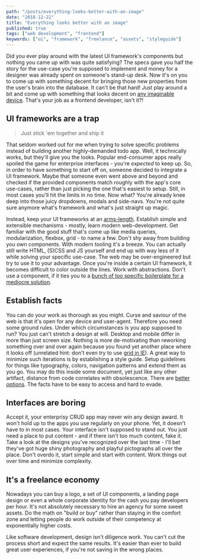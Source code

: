 ```yaml
---
path: "/posts/everything-looks-better-with-an-image"
date: "2018-12-22"
title: "Everything looks better with an image"
published: true
tags: ["web development", "frontend"]
keywords: ["ui", "framework", "freelance", "assets", "styleguide"]
---
```


Did you ever play around with the latest UI framework's components but nothing you came up with was quite satisfying?
The specs gave you half the story for the use-case you're supposed to implement and money for a designer was already
spent on someone's stand-up desk. Now it's on you to come up with something decent for bringing those new properties
from the user's brain into the database. It can't be that hard! Just play around a bit and come up with something that looks
decent on [any imaginable device](https://www.unihertz.com/blog/media-3/post/this-adorable-device-might-be-the-worlds-smallest-4g-smartphone-check-it-out-57).
That's your job as a frontend developer, isn't it?!

## UI frameworks are a trap

> Just stick 'em together and ship it

That seldom worked out for me when trying to solve specific problems instead of building another highly-demanded todo
app. Well, it technically works, but they'll give you the looks. Popular end-consumer apps really spoiled the game for
enterprise interfaces - you're *expected* to keep up. So, in order to have something to start off on, someone decided
to integrate a UI framework. Maybe that someone even went above and beyond and checked if the provided components match
roughly with the app's core use-cases, rather than just picking the one that's easiest to setup. Still, in most cases
 you'll hit the limits in no time. Now what? You're already knee deep into those juicy dropdowns, modals and 
side-navs. You're not quite sure anymore what's framework and what's just straight up magic.

Instead, keep your UI frameworks at an [arms-length](https://blog.cleancoder.com/uncle-bob/2011/09/30/Screaming-Architecture.html).
Establish simple and extensible mechanisms - mostly, learn modern web-development. Get familiar with the good stuff 
that's come up like media queries, modularization, flexbox, grid - to name a few. Don't shy away from 
building you own components. With modern tooling it's a breeze. 
You can actually still write HTML, (S)CSS and JS yourself and end up with way less of it while solving your specific 
use-case. The web may be over-engineered but try to use it to your advantage. Once you're inside a certain UI framework,
it becomes difficult to color outside the lines. Work with abstractions. Don't use a component, if it ties you
to a [bunch of too specific boilerplate for a mediocre solution](https://material.angular.io/components/table/overview).

## Establish facts

You can do your work as thorough as you might. Curse and saviour of the web is that it's open for any device and 
user-agent. Therefore you need some ground rules. Under which circumstances is you app supposed to run? You just can't
stretch a design at will. Desktop and mobile differ in more than just screen size. Nothing is more de-motivating than
reworking something over and over again because you found yet another place where it looks off (unrelated hint: 
don't even try to use [grid in IE](https://rachelandrew.co.uk/archives/2016/11/26/should-i-try-to-use-the-ie-implementation-of-css-grid-layout/)).
A great way to minimize such iterations is by establishing a style guide. Setup guidelines for things like typography, 
colors, navigation patterns and extend them as you go. You may do this inside some document, yet just like any other
artifact, distance from code correlates with obsolescence. There are [better options](https://github.com/storybooks/storybook).
 The facts have to be easy to access and hard to evade.

## Interfaces are boring

Accept it, your enterprisy CRUD app may never win any design award. It won't hold up to the apps you use regularly on your 
phone. Yet, it doesn't have to in most cases. Your interface isn't supposed to stand out. You just need a place to put
content - and if there isn't too much content, fake it. Take a look at the designs you've recognized over the last 
time - I'll bet they've got huge shiny photography and playful pictographs all over the place. Don't overdo it, start 
simple and start with content. Work things out over time and minimize complexity.

## It's a freelance economy

Nowadays you can buy a logo, a set of UI components, a landing page design or even a whole corporate identity for the 
cash you pay developers per hour. It's not absolutely necessary to hire an agency for some sweet assets.
Do the math on "build or buy" rather than staying in the comfort zone and letting people do work outside of
their competency at exponentially higher costs.

Like software development, design isn't diligence work. You can't cut the process short and expect the same
 results. It's easier than ever to build great user experiences, if you're not saving in the wrong places.